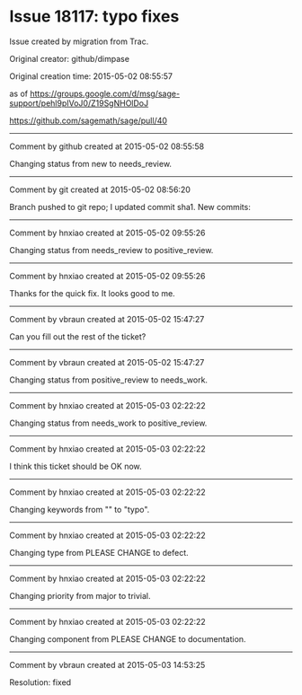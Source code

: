 # Issue 18117: typo fixes

Issue created by migration from Trac.

Original creator: github/dimpase

Original creation time: 2015-05-02 08:55:57

as of https://groups.google.com/d/msg/sage-support/pehl9pIVoJ0/Z19SgNHOlDoJ

https://github.com/sagemath/sage/pull/40


---

Comment by github created at 2015-05-02 08:55:58

Changing status from new to needs_review.


---

Comment by git created at 2015-05-02 08:56:20

Branch pushed to git repo; I updated commit sha1. New commits:


---

Comment by hnxiao created at 2015-05-02 09:55:26

Changing status from needs_review to positive_review.


---

Comment by hnxiao created at 2015-05-02 09:55:26

Thanks for the quick fix. It looks good to me.


---

Comment by vbraun created at 2015-05-02 15:47:27

Can you fill out the rest of the ticket?


---

Comment by vbraun created at 2015-05-02 15:47:27

Changing status from positive_review to needs_work.


---

Comment by hnxiao created at 2015-05-03 02:22:22

Changing status from needs_work to positive_review.


---

Comment by hnxiao created at 2015-05-03 02:22:22

I think this ticket should be OK now.


---

Comment by hnxiao created at 2015-05-03 02:22:22

Changing keywords from "" to "typo".


---

Comment by hnxiao created at 2015-05-03 02:22:22

Changing type from PLEASE CHANGE to defect.


---

Comment by hnxiao created at 2015-05-03 02:22:22

Changing priority from major to trivial.


---

Comment by hnxiao created at 2015-05-03 02:22:22

Changing component from PLEASE CHANGE to documentation.


---

Comment by vbraun created at 2015-05-03 14:53:25

Resolution: fixed
